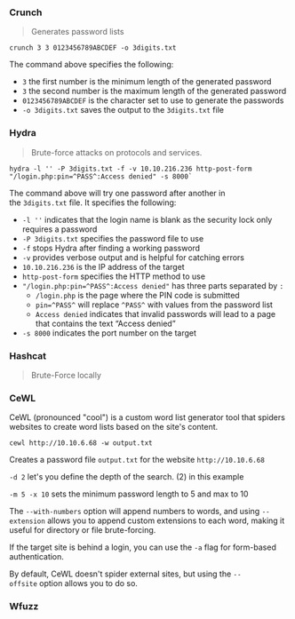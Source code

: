 
### Crunch

> Generates password lists

```shell
crunch 3 3 0123456789ABCDEF -o 3digits.txt
```

The command above specifies the following:

- `3` the first number is the minimum length of the generated password
- `3` the second number is the maximum length of the generated password
- `0123456789ABCDEF` is the character set to use to generate the passwords
- `-o 3digits.txt` saves the output to the `3digits.txt` file

### Hydra

> Brute-force attacks on protocols and services.

```shell
hydra -l '' -P 3digits.txt -f -v 10.10.216.236 http-post-form "/login.php:pin=^PASS^:Access denied" -s 8000`
```

The command above will try one password after another in the `3digits.txt` file. It specifies the following:

- `-l ''` indicates that the login name is blank as the security lock only requires a password
- `-P 3digits.txt` specifies the password file to use
- `-f` stops Hydra after finding a working password
- `-v` provides verbose output and is helpful for catching errors
- `10.10.216.236` is the IP address of the target
- `http-post-form` specifies the HTTP method to use
- `"/login.php:pin=^PASS^:Access denied"` has three parts separated by `:`
    - `/login.php` is the page where the PIN code is submitted
    - `pin=^PASS^` will replace `^PASS^` with values from the password list
    - `Access denied` indicates that invalid passwords will lead to a page that contains the text “Access denied”
- `-s 8000` indicates the port number on the target

### Hashcat

> Brute-Force locally


### CeWL

CeWL (pronounced "cool") is a custom word list generator tool that spiders websites to create word lists based on the site's content.

```shell
cewl http://10.10.6.68 -w output.txt
```

Creates a password file `output.txt` for the website `http://10.10.6.68`

`-d 2` let's you define the depth of the search. (2) in this example

`-m 5 -x 10` sets the minimum password length to 5 and max to 10

The `--with-numbers` option will append numbers to words, and using `--extension` allows you to append custom extensions to each word, making it useful for directory or file brute-forcing.

If the target site is behind a login, you can use the `-a` flag for form-based authentication.

By default, CeWL doesn't spider external sites, but using the `--offsite` option allows you to do so.

### Wfuzz